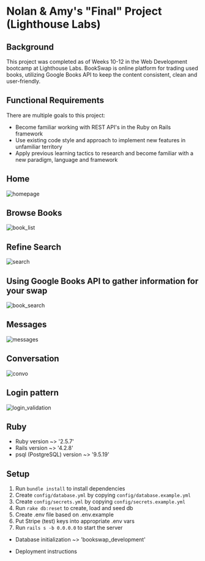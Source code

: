 # Nolan & Amy's "Final" Project (Lighthouse Labs)

## Background

This project was completed as of Weeks 10-12 in the Web Development bootcamp at Lighthouse Labs. BookSwap is online platform for trading used books, utilizing Google Books API to keep the content consistent, clean and user-friendly.

## Functional Requirements

There are multiple goals to this project:

- Become familiar working with REST API's in the Ruby on Rails framework
- Use existing code style and approach to implement new features in unfamiliar territory
- Apply previous learning tactics to research and become familiar with a new paradigm, language and framework

## Home 
![homepage](https://user-images.githubusercontent.com/48977789/72626505-13077980-3908-11ea-8ecc-eba015d6fd59.png)
## Browse Books
![book_list](https://user-images.githubusercontent.com/48977789/72626513-1864c400-3908-11ea-85d2-29c6ed416c80.png)
## Refine Search 
![search](https://user-images.githubusercontent.com/48977789/72626535-24508600-3908-11ea-9198-9c9cfe9b64c5.png)
## Using Google Books API to gather information for your swap 
![book_search](https://user-images.githubusercontent.com/48977789/72626552-2ca8c100-3908-11ea-8467-d7af72489e3e.png)
## Messages 
![messages](https://user-images.githubusercontent.com/48977789/72626561-2fa3b180-3908-11ea-9b71-aeb8bff97782.png)
## Conversation
![convo](https://user-images.githubusercontent.com/48977789/72626571-329ea200-3908-11ea-8d58-d7729ed54db9.png)
## Login pattern
![login_validation](https://user-images.githubusercontent.com/48977789/72626590-39c5b000-3908-11ea-969a-c51ee9c40c1d.png)

## Ruby

* Ruby version ~> '2.5.7'
* Rails version ~> '4.2.8'
* psql (PostgreSQL) version ~> '9.5.19'

## Setup

1. Run `bundle install` to install dependencies
2. Create `config/database.yml` by copying `config/database.example.yml`
3. Create `config/secrets.yml` by copying `config/secrets.example.yml`
4. Run `rake db:reset` to create, load and seed db
5. Create .env file based on .env.example
6. Put Stripe (test) keys into appropriate .env vars
7. Run `rails s -b 0.0.0.0` to start the server

* Database initialization ~> 'bookswap_development'

* Deployment instructions
